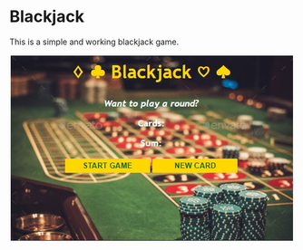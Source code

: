 # Blackjack

This is a simple and working blackjack game.

![Blackjack](https://github.com/Saksham1803/Blackjack/blob/main/finalgame.jpeg "Play to win")
